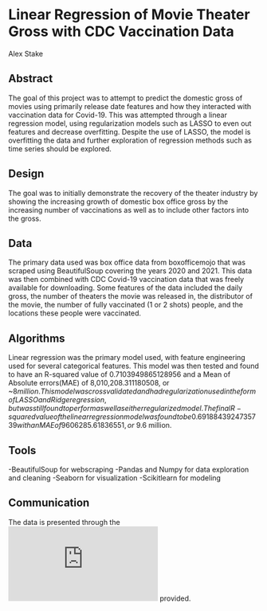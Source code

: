 # Linear Regression of Movie Theater Gross with CDC Vaccination Data
Alex Stake

## Abstract

The goal of this project was to attempt to predict the domestic gross of movies using primarily release date features and how they interacted with vaccination data for Covid-19. This was attempted through a linear regression model, using regularization models such as LASSO to even out features and decrease overfitting. Despite the use of LASSO, the model is overfitting the data and further exploration of regression methods such as time series should be explored.

## Design

The goal was to initially demonstrate the recovery of the theater industry by showing the increasing growth of domestic box office gross by the increasing number of vaccinations as well as to include other factors into the gross. 

## Data

The primary data used was box office data from boxofficemojo that was scraped using BeautifulSoup covering the years 2020 and 2021. This data was then combined with CDC Covid-19 vaccination data that was freely available for downloading. Some features of the data included the daily gross, the number of theaters the movie was released in, the distributor of the movie, the number of fully vaccinated (1 or 2 shots) people, and the locations these people were vaccinated. 

## Algorithms

Linear regression was the primary model used, with feature engineering used for several categorical features. This model was then tested and found to have an R-squared value of 0.7103949865128956 and a Mean of Absolute errors(MAE) of 8,010,208.311180508, or ~$8 million. This model was cross validated and had regularization used in the form of LASSO and Ridge regression, but was still found to perform as well as either regularized model. The final R-squared value of the linear regression model was found to be 0.6918843924735739 with an MAE of 9606285.61836551, or ~$9.6 million.
## Tools

-BeautifulSoup for webscraping
-Pandas and Numpy for data exploration and cleaning
-Seaborn for visualization
-Scikitlearn for modeling

## Communication

The data is presented through the ![slides](https://github.com/ajstake/Linear_Regression_Project/blob/main/Theaters_in_Covid_presentation.pdf) provided.

